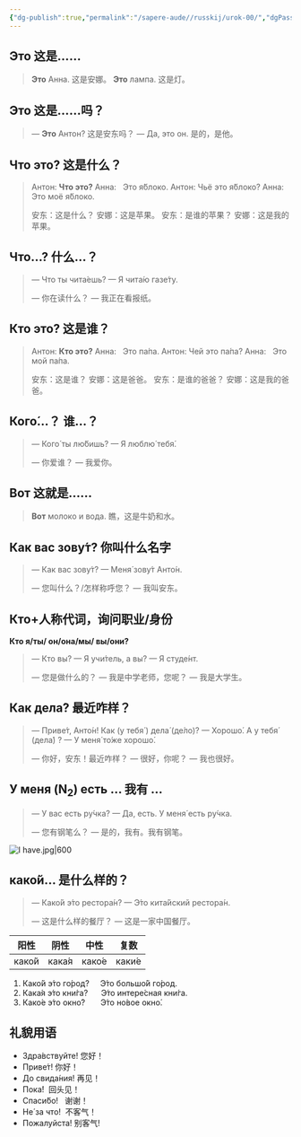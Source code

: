 ```yaml
---
{"dg-publish":true,"permalink":"/sapere-aude//russkij/urok-00/","dgPassFrontmatter":true}
---
```



## Это 这是……

> **Это** Анна. 这是安娜。
> **Это** лампа. 这是灯。

## Это 这是……吗？

> — **Это** Антон? 这是安东吗？
> — Да, это он. 是的，是他。

## Что это? 这是什么？

> Антон: **Что это?**
> Анна:   Это я́блоко.
> Антон: Чьё это я́блоко?
> Анна:   Это моё я́блоко.
> 
> 安东：这是什么？
> 安娜：这是苹果。
> 安东：是谁的苹果？
> 安娜：这是我的苹果。

## Что…? 什么…？
> — Что ты чита́ешь?
> — Я чита́ю газе́ту.
> 
> — 你在读什么？
> — 我正在看报纸。

## Кто это? 这是谁？
> Антон: **Кто это?**
> Анна:   Это па́па.
> Антон: Чей это па́па?
> Анна:   Это мой па́па.
> 
>安东：这是谁？
>安娜：这是爸爸。
>安东：是谁的爸爸？
>安娜：这是我的爸爸。

##  Кого́…？ 谁…？
>  — Кого́ ты лю́бишь? 
>  — Я люблю́ тебя́.
> 
>  — 你爱谁？
>  — 我爱你。


## Вот 这就是……
> **Вот** молоко и вода. 瞧，这是牛奶和水。


## Как вас зову́т? 你叫什么名字
>  — Как вас зову́т?
>  — Меня́ зову́т Анто́н.
> 
> — 您叫什么？/怎样称呼您？
>  — 我叫安东。

## Кто+人称代词，询问职业/身份 
**Кто я/ты/ он/она/мы/ вы/они?**

>  — Кто вы?
>  — Я учи́тель, а вы?
>  — Я студе́нт.
> 
>  — 您是做什么的？
>  — 我是中学老师，您呢？
>  — 我是大学生。

## Как  дела́? 最近咋样？
>  — Приве́т, Анто́н! Как (у тебя́ ) дела́ (де́ло)?
>  — Хорошо́. А у тебя́ (дела́) ?
>  — У меня́ то́же хорошо́.
> 
>  — 你好，安东！最近咋样？
>  — 很好，你呢？
>  — 我也很好。

## У меня (N<sub>2</sub>) есть ... 我有 ...
>   — У вас есть ру́чка?
>   — Да, есть. У меня́ есть ру́чка.
> 
>   — 您有钢笔么？
>   — 是的，我有。我有钢笔。

![I have.jpg|600](/img/user/TARDIS/Assets/2024/I%20have.jpg)

## како́й... 是什么样的？
>  — Како́й э́то рестора́н?
>  — Э́то кита́йский рестора́н.
> 
>  — 这是什么样的餐厅？
>  — 这是一家中国餐厅。

| 阳性 | 阴性 | 中性 | 复数 |
| ---- | ---- | ---- | ---- |
| како́й | кака́я | како́е | каки́е |
1. Како́й э́то го́род?     Э́то большо́й го́род.
2. Кака́я э́то кни́га?      Э́то интере́сная кни́га.
3. Како́е э́то окно́?       Э́то но́вое окно́.

## 礼貌用语

- Здра́вствуйте! 您好！      
- Приве́т! 你好！
- До свида́ния! 再见！      
- Пока́!  回头见！
- Спаси́бо!   谢谢！
- Не́ за что!  不客气！
- Пожалуйста! 别客气!